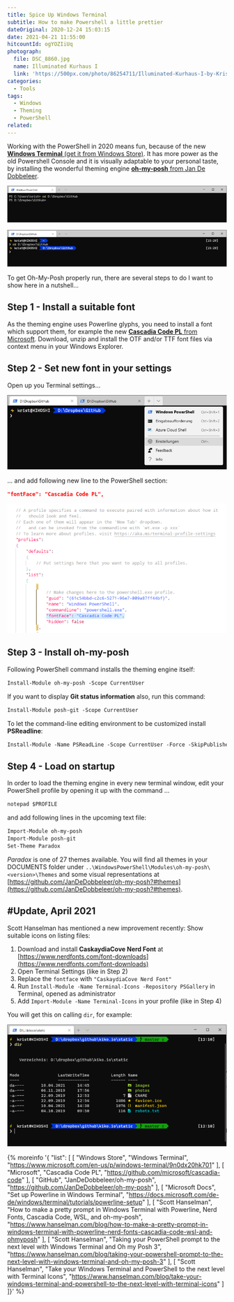```yaml
---
title: Spice Up Windows Terminal
subtitle: How to make Powershell a little prettier
dateOriginal: 2020-12-24 15:03:15
date: 2021-04-21 11:55:00
hitcountId: ogYOZIiUq
photograph:
  file: DSC_8860.jpg
  name: Illuminated Kurhaus I
  link: 'https://500px.com/photo/86254711/Illuminated-Kurhaus-I-by-Kristof-Zerbe/'
categories:
  - Tools
tags:
  - Windows
  - Theming
  - PowerShell
related:
---
```


Working with the PowerShell in 2020 means fun, because of the new [**Windows Terminal** (get it from Windows Store)](https://www.microsoft.com/en-us/p/windows-terminal/9n0dx20hk701). It has more power as the old Powershell Console and it is visually adaptable to your personal taste, by installing the wonderful theming engine [**oh-my-posh** from Jan De Dobbeleer](https://github.com/JanDeDobbeleer/oh-my-posh).

![Original Terminal](Spice-Up-Windows-Terminal/terminal-original.png)

![Terminal with oh-my-posh](Spice-Up-Windows-Terminal/terminal-oh-my-posh.png)

To get Oh-My-Posh properly run, there are several steps to do I want to show here in a nutshell...

<!-- more -->

## Step 1 -  Install a suitable font
As the theming engine uses Powerline glyphs, you need to install a font which support them, for example the new [**Cascadia Code PL** from Microsoft](https://github.com/microsoft/cascadia-code/releases). Download, unzip and install the OTF and/or TTF font files via context menu in your Windows Explorer.

## Step 2 - Set new font in your settings
Open up you Terminal settings...

![Windows Terminal Settings](Spice-Up-Windows-Terminal/terminal-settings.png)

... and add following new line to the PowerShell section:

``` JSON
"fontFace": "Cascadia Code PL",
```

![Font](Spice-Up-Windows-Terminal/terminal-settings-font.png)

## Step 3 - Install oh-my-posh
Following PowerShell command installs the theming engine itself:

```ps
Install-Module oh-my-posh -Scope CurrentUser
```

If you want to display **Git status information** also, run this command:

```ps
Install-Module posh-git -Scope CurrentUser
```

To let the command-line editing environment to be customized install **PSReadline**:

```ps
Install-Module -Name PSReadLine -Scope CurrentUser -Force -SkipPublisherCheck
```

## Step 4 - Load on startup
In order to load the theming engine in every new terminal window, edit your PowerShell profile by opening it up with the command ...

```ps
notepad $PROFILE
```

and add following lines in the upcoming text file:

```txt
Import-Module oh-my-posh
Import-Module posh-git
Set-Theme Paradox
```

*Paradox* is one of 27 themes available. You will find all themes in your DOCUMENTS folder under ``..\WindowsPowerShell\Modules\oh-my-posh\<version>\Themes`` and some visual representations at [https://github.com/JanDeDobbeleer/oh-my-posh?#themes](https://github.com/JanDeDobbeleer/oh-my-posh?#themes).

## #Update, April 2021

Scott Hanselman has mentioned a new improvement recently: Show suitable icons on listing files:

1. Download and install **CaskaydiaCove Nerd Font** at [https://www.nerdfonts.com/font-downloads](https://www.nerdfonts.com/font-downloads)
2. Open Terminal Settings (like in Step 2)
3. Replace the ``fontface`` with ``"CaskaydiaCove Nerd Font"``
4. Run ``Install-Module -Name Terminal-Icons -Repository PSGallery`` in Terminal, opened as administrator
5. Add ``Import-Module -Name Terminal-Icons`` in your profile (like in Step 4)

You will get this on calling ``dir``, for example:

![Windows Terminal Icons](Spice-Up-Windows-Terminal/terminal-icons.png)

{% moreinfo '{ "list": [
  [
    "Windows Store", "Windows Terminal",
    "https://www.microsoft.com/en-us/p/windows-terminal/9n0dx20hk701"
  ],
  [
    "Microsoft", "Cascadia Code PL",
    "https://github.com/microsoft/cascadia-code"
  ],
  [
    "GitHub", "JanDeDobbeleer/oh-my-posh",
    "https://github.com/JanDeDobbeleer/oh-my-posh"
  ],
  [
    "Microsoft Docs", "Set up Powerline in Windows Terminal",
    "https://docs.microsoft.com/de-de/windows/terminal/tutorials/powerline-setup"
  ],
  [
    "Scott Hanselman", "How to make a pretty prompt in Windows Terminal with Powerline, Nerd Fonts, Cascadia Code, WSL, and oh-my-posh",
    "https://www.hanselman.com/blog/how-to-make-a-pretty-prompt-in-windows-terminal-with-powerline-nerd-fonts-cascadia-code-wsl-and-ohmyposh"
  ],
  [
    "Scott Hanselman", "Taking your PowerShell prompt to the next level with Windows Terminal and Oh my Posh 3",
    "https://www.hanselman.com/blog/taking-your-powershell-prompt-to-the-next-level-with-windows-terminal-and-oh-my-posh-3"
  ],
  [
    "Scott Hanselman", "Take your Windows Terminal and PowerShell to the next level with Terminal Icons",
    "https://www.hanselman.com/blog/take-your-windows-terminal-and-powershell-to-the-next-level-with-terminal-icons"
  ]
]}' %}

